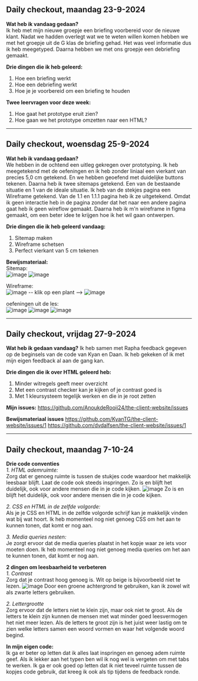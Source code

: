## Daily checkout, maandag 23-9-2024

**Wat heb ik vandaag gedaan?** <br>
Ik heb met mijn nieuwe groepje een briefing voorbereid voor de nieuwe klant. Nadat we hadden overlegt wat we te weten willen komen hebben we met het groepje uit de G klas de briefing gehad. Het was veel informatie dus ik heb meegetyped. Daarna hebben we met ons groepje een debriefing gemaakt.

**Drie dingen die ik heb geleerd:**
1. Hoe een briefing werkt
2. Hoe een debriefing werkt
3. Hoe je je voorbereid om een briefing te houden

**Twee leervragen voor deze week:**
1. Hoe gaat het prototype eruit zien?
2. Hoe gaan we het prototype omzetten naar een HTML?

***

## Daily checkout, woensdag 25-9-2024

**Wat heb ik vandaag gedaan?** <br>
We hebben in de ochtend een uitleg gekregen over prototyping. Ik heb meegetekend met de oefeningen en ik heb zonder liniaal een vierkant van precies 5,0 cm getekend. En we hebben geoefend met duidelijke buttons tekenen.
Daarna heb ik twee sitemaps getekend. Een van de bestaande situatie en 1 van de ideale situatie. Ik heb van de stekjes pagina een Wireframe getekend. Van de 1.1 en 1.1.1 pagina heb ik ze uitgetekend. Omdat ik geen interactie heb in de pagina zonder dat het naar een andere pagina gaat heb ik geen wireflow gemaakt. Daarna heb ik m'n wireframe in figma gemaakt, om een beter idee te krijgen hoe ik het wil gaan ontwerpen.

**Drie dingen die ik heb geleerd vandaag:**
1. Sitemap maken
2. Wireframe schetsen
3. Perfect vierkant van 5 cm tekenen

**Bewijsmateriaal:** <br>
Sitemap: <br>
![image](https://github.com/user-attachments/assets/7c8aa64e-d8ff-4e9f-ac4a-d99a6f9f6b6c)
![image](https://github.com/user-attachments/assets/c631d20f-c0bf-4744-889e-80e96b7a0544)

Wireframe: <br>
![image](https://github.com/user-attachments/assets/99c60ec5-6de3-4585-acef-4125666e2990)  -- klik op een plant --> 
![image](https://github.com/user-attachments/assets/64f8cd00-4d7e-4865-a812-bfc9c6177fec)

oefeningen uit de les: <br>
![image](https://github.com/user-attachments/assets/fcf2eef4-5b0b-4659-8a15-d96afae643ef)
![image](https://github.com/user-attachments/assets/a299c4a6-e42b-4db5-8cce-0564699c3756)
![image](https://github.com/user-attachments/assets/13589c57-7d11-424d-98de-ed9db7b9f74e)

*** 

## Daily checkout, vrijdag 27-9-2024
**Wat heb ik gedaan vandaag?**
Ik heb samen met Rapha feedback gegeven op de beginsels van de code van Kyan en Daan. Ik heb gekeken of ik met mijn eigen feedback al aan de gang kan.

**Drie dingen die ik over HTML geleerd heb:**
1. Minder witregels geeft meer overzicht
2. Met een contrast checker kan je kijken of je contrast goed is
3. Met 1 kleursysteem tegelijk werken en die in je root zetten

**Mijn issues:**
https://github.com/AnoukdeRooij24/the-client-website/issues


**Bewijsmateriaal issues**
https://github.com/KyanTG/the-client-website/issues/1
https://github.com/dvdalfsen/the-client-website/issues/1

*** 

## Daily checkout, maandag 7-10-24
**Drie code conventies** <br>
_1. HTML ademruimte:_<br>
Zorg dat er genoeg ruimte is tussen de stukjes code waardoor het makkelijk leesbaar blijft. Laat de code ook steeds inspringen. Zo is en blijft het duidelijk, ook voor andere mensen die in je code kijken.
![image](https://github.com/user-attachments/assets/f439c9c8-b6a5-4a0a-bb59-e2cc86f07b9c)
Zo is en blijft het duidelijk, ook voor andere mensen die in je code kijken.

_2. CSS en HTML in de zelfde volgorde:_<br>
Als je je CSS en HTML in de zelfde volgorde schrijf kan je makkelijk vinden wat bij wat hoort.
Ik heb momenteel nog niet genoeg CSS om het aan te kunnen tonen, dat komt er nog aan.

_3. Media queries nesten:_<br>
Je zorgt ervoor dat de media queries plaatst in het kopje waar ze iets voor moeten doen.
Ik heb momenteel nog niet genoeg media queries om het aan te kunnen tonen, dat komt er nog aan.

**2 dingen om leesbaarheid te verbeteren** <br>
_1. Contrast_ <br>
Zorg dat je contrast hoog genoeg is. Wit op beige is bijvoorbeeld niet te lezen.
![image](https://github.com/user-attachments/assets/a91688ee-cf84-447e-871b-04ccd2a07fc7)
Door een groene achtergrond te gebruiken, kan ik zowel wit als zwarte letters gebruiken.

_2. Lettergrootte_ <br>
Zorg ervoor dat de letters niet te klein zijn, maar ook niet te groot. Als de letters te klein zijn kunnen de mensen met wat minder goed leesvermogen het niet meer lezen. Als de letters te groot zijn is het juist weer lastig om te zien welke letters samen een woord vormen en waar het volgende woord begind.

**In mijn eigen code:** <br>
Ik ga er beter op letten dat ik alles laat inspringen en genoeg adem ruimte geef. Als ik lekker aan het typen ben wil ik nog wel is vergeten om met tabs te werken. 
Ik ga er ook goed op letten dat ik niet teveel ruimte tussen de kopjes code gebruik, dat kreeg ik ook als tip tijdens de feedback ronde.